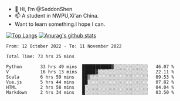 - 👋 Hi, I’m @SeddonShen
- 📫 A student in NWPU,Xi'an China.
- Want to learn something.I hope I can.

[![Top Langs](https://github-readme-stats.vercel.app/api/top-langs?username=seddonshen&show_icons=true&locale=en&layout=compact&hide=html&langs_count=8)](https://github.com/SeddonShen/)
[![Anurag's github stats](https://github-readme-stats.vercel.app/api?username=SeddonShen&count_private=true&show_icons=true)](https://github.com/anuraghazra/github-readme-stats)
<!--START_SECTION:waka-->

```text
From: 12 October 2022 - To: 11 November 2022

Total Time: 73 hrs 25 mins

Python       33 hrs 49 mins  ███████████▓░░░░░░░░░░░░░   46.07 %
V            16 hrs 13 mins  █████▓░░░░░░░░░░░░░░░░░░░   22.11 %
Scala        6 hrs 59 mins   ██▒░░░░░░░░░░░░░░░░░░░░░░   09.53 %
Vue.js       5 hrs 44 mins   ██░░░░░░░░░░░░░░░░░░░░░░░   07.82 %
HTML         2 hrs 58 mins   █░░░░░░░░░░░░░░░░░░░░░░░░   04.04 %
Markdown     2 hrs 34 mins   █░░░░░░░░░░░░░░░░░░░░░░░░   03.50 %
```

<!--END_SECTION:waka-->


<!---
SeddonShen/SeddonShen is a ✨ special ✨ repository because its `README.md` (this file) appears on your GitHub profile.
You can click the Preview link to take a look at your changes.
--->
